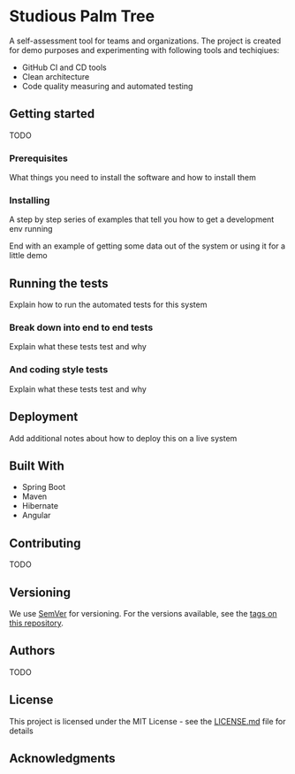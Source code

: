 # Studious Palm Tree

A self-assessment tool for teams and organizations. The project is created for demo purposes
and experimenting with following tools and techiqiues:

  * GitHub CI and CD tools
  * Clean architecture
  * Code quality measuring and automated testing

## Getting started

TODO

### Prerequisites

What things you need to install the software and how to install them

### Installing

A step by step series of examples that tell you how to get a development env running

End with an example of getting some data out of the system or using it for a little demo

## Running the tests

Explain how to run the automated tests for this system

### Break down into end to end tests

Explain what these tests test and why

### And coding style tests

Explain what these tests test and why


## Deployment

Add additional notes about how to deploy this on a live system

## Built With

* Spring Boot
* Maven
* Hibernate
* Angular

## Contributing

TODO

## Versioning

We use [SemVer](http://semver.org/) for versioning. For the versions available, see the [tags on this repository](https://github.com/your/project/tags). 

## Authors

TODO

## License

This project is licensed under the MIT License - see the [LICENSE.md](LICENSE.md) file for details

## Acknowledgments

## 
